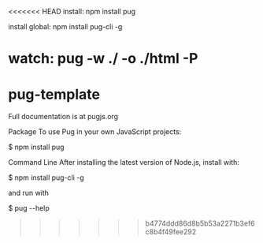<<<<<<< HEAD
install:
npm install pug


install global:
npm install pug-cli -g


watch:
pug -w ./ -o ./html -P
=======
# pug-template

Full documentation is at pugjs.org

Package
To use Pug in your own JavaScript projects:

$ npm install pug


Command Line
After installing the latest version of Node.js, install with:

$ npm install pug-cli -g

and run with

$ pug --help

>>>>>>> b4774ddd86d8b5b53a2271b3ef6c8b4f49fee292
